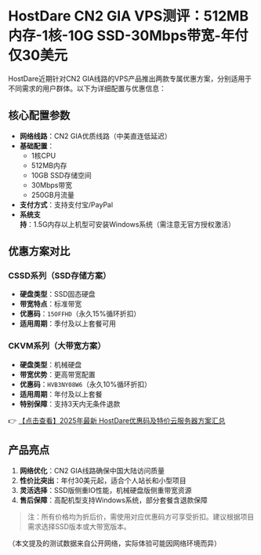 # HostDare CN2 GIA VPS测评：512MB内存-1核-10G SSD-30Mbps带宽-年付仅30美元

HostDare近期针对CN2 GIA线路的VPS产品推出两款专属优惠方案，分别适用于不同需求的用户群体。以下为详细配置与优惠信息：

## 核心配置参数
- **网络线路**：CN2 GIA优质线路（中美直连低延迟）
- **基础配置**：
  - 1核CPU
  - 512MB内存
  - 10GB SSD存储空间
  - 30Mbps带宽
  - 250GB月流量
- **支付方式**：支持支付宝/PayPal
- **系统支持**：1.5G内存以上机型可安装Windows系统（需注意无官方授权激活）

## 优惠方案对比

### CSSD系列（SSD存储方案）
- **硬盘类型**：SSD固态硬盘
- **带宽特点**：标准带宽
- **优惠码**：`15OFFHD`（永久15%循环折扣）
- **适用周期**：季付及以上套餐可用

### CKVM系列（大带宽方案）
- **硬盘类型**：机械硬盘
- **带宽优势**：更高带宽配置
- **优惠码**：`HVB3NY08W6`（永久10%循环折扣）
- **适用周期**：年付及以上套餐
- **特别保障**：支持3天内无条件退款

👉 [【点击查看】2025年最新 HostDare优惠码及特价云服务器方案汇总](https://bit.ly/hostdare)

## 产品亮点
1. **网络优化**：CN2 GIA线路确保中国大陆访问质量
2. **性价比突出**：年付30美元起，适合个人站长和小型项目
3. **灵活选择**：SSD版侧重IO性能，机械硬盘版侧重带宽资源
4. **售后保障**：高配机型支持Windows系统，部分套餐含退款保障

> 注：所有价格均为折后价，需使用对应优惠码方可享受折扣。建议根据项目需求选择SSD版本或大带宽版本。

（本文提及的测试数据来自公开网络，实际体验可能因网络环境而异）